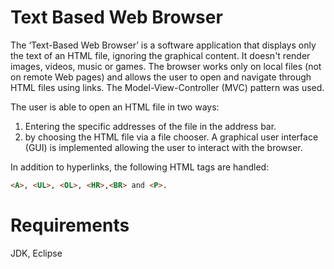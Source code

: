 # Text Based Web Browser
The ‘Text-Based Web Browser’ is a software application that displays only the text of an HTML file, ignoring the graphical content. It  doesn't render images, videos, music or games. The browser works only on local files (not on remote Web pages) and allows the user to open and navigate through HTML files using links. The Model-View-Controller (MVC) pattern was used.

The user is able to open an HTML file in two ways: 
1) Entering the specific addresses of the file in the address bar.
2) by choosing the HTML file via a file chooser. A graphical user interface (GUI) is implemented allowing the user to interact with the browser.

In addition to hyperlinks, the following HTML tags are handled:
  ```html
<A>, <UL>, <OL>, <HR>,<BR> and <P>.
```

# Requirements 
JDK, Eclipse 
